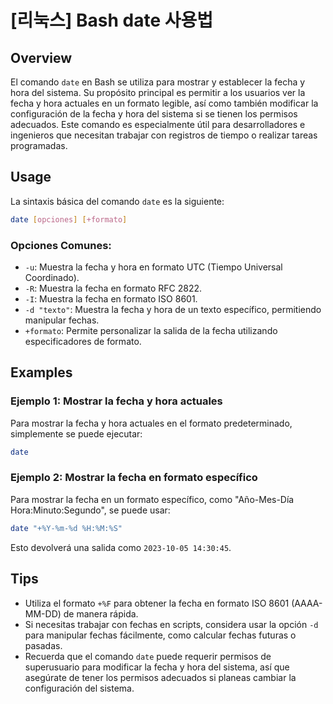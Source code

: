 # [리눅스] Bash date 사용법

## Overview
El comando `date` en Bash se utiliza para mostrar y establecer la fecha y hora del sistema. Su propósito principal es permitir a los usuarios ver la fecha y hora actuales en un formato legible, así como también modificar la configuración de la fecha y hora del sistema si se tienen los permisos adecuados. Este comando es especialmente útil para desarrolladores e ingenieros que necesitan trabajar con registros de tiempo o realizar tareas programadas.

## Usage
La sintaxis básica del comando `date` es la siguiente:

```bash
date [opciones] [+formato]
```

### Opciones Comunes:
- `-u`: Muestra la fecha y hora en formato UTC (Tiempo Universal Coordinado).
- `-R`: Muestra la fecha en formato RFC 2822.
- `-I`: Muestra la fecha en formato ISO 8601.
- `-d "texto"`: Muestra la fecha y hora de un texto específico, permitiendo manipular fechas.
- `+formato`: Permite personalizar la salida de la fecha utilizando especificadores de formato.

## Examples
### Ejemplo 1: Mostrar la fecha y hora actuales
Para mostrar la fecha y hora actuales en el formato predeterminado, simplemente se puede ejecutar:

```bash
date
```

### Ejemplo 2: Mostrar la fecha en formato específico
Para mostrar la fecha en un formato específico, como "Año-Mes-Día Hora:Minuto:Segundo", se puede usar:

```bash
date "+%Y-%m-%d %H:%M:%S"
```

Esto devolverá una salida como `2023-10-05 14:30:45`.

## Tips
- Utiliza el formato `+%F` para obtener la fecha en formato ISO 8601 (AAAA-MM-DD) de manera rápida.
- Si necesitas trabajar con fechas en scripts, considera usar la opción `-d` para manipular fechas fácilmente, como calcular fechas futuras o pasadas.
- Recuerda que el comando `date` puede requerir permisos de superusuario para modificar la fecha y hora del sistema, así que asegúrate de tener los permisos adecuados si planeas cambiar la configuración del sistema.